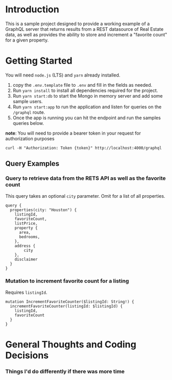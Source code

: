 # Introduction

This is a sample project designed to provide a working example of a GraphQL server that
returns results from a REST datasource of Real Estate data, as well as provides the ability
to store and increment a "favorite count" for a given property.

# Getting Started

You will need `node.js` (LTS) and `yarn` already installed.

1. copy the `.env.template` file to `.env` and fill in the fields as needed.
2. Run `yarn install` to install all dependencies required for the project.
3. Run `yarn start:db` to start the Mongo in memory server and add some sample users.
4. Run `yarn start:app` to run the application and listen for queries on the `/graphql` route.
5. Once the app is running you can hit the endpoint and run the samples queries below.

**note**: You will need to provide a bearer token in your request for authorization purposes
```
curl -H "Authorization: Token {token}" http://localhost:4000/graphql
```

## Query Examples

### Query to retrieve data from the RETS API as well as the favorite count

This query takes an optional `city` parameter.  Omit for a list of all properties.

```
query {
  properties(city: "Houston") {
    listingId,
    favoriteCount,
    listPrice,
    property {
      area,
      bedrooms,
    },
    address {
        city
    },
    disclaimer
  }
}
```

### Mutation to increment favorite count for a listing

Requires `listingId`.

```
mutation IncrementFavoriteCounter($listingId: String!) {
  incrementFavoriteCounter(listingId: $listingId) {
    listingId,
    favoriteCount
  }
}
```

# General Thoughts and Coding Decisions

### Things I'd do differently if there was more time
